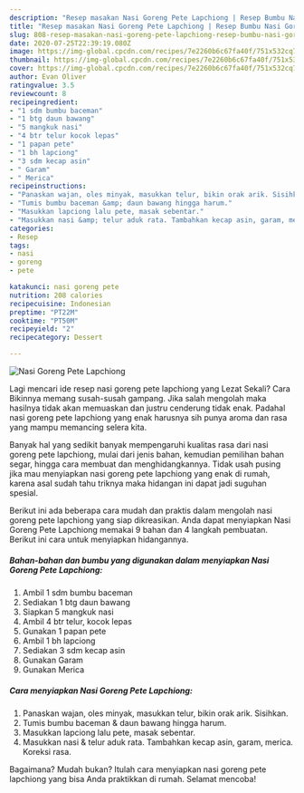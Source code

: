 ```yaml
---
description: "Resep masakan Nasi Goreng Pete Lapchiong | Resep Bumbu Nasi Goreng Pete Lapchiong Yang Enak Banget"
title: "Resep masakan Nasi Goreng Pete Lapchiong | Resep Bumbu Nasi Goreng Pete Lapchiong Yang Enak Banget"
slug: 808-resep-masakan-nasi-goreng-pete-lapchiong-resep-bumbu-nasi-goreng-pete-lapchiong-yang-enak-banget
date: 2020-07-25T22:39:19.080Z
image: https://img-global.cpcdn.com/recipes/7e2260b6c67fa40f/751x532cq70/nasi-goreng-pete-lapchiong-foto-resep-utama.jpg
thumbnail: https://img-global.cpcdn.com/recipes/7e2260b6c67fa40f/751x532cq70/nasi-goreng-pete-lapchiong-foto-resep-utama.jpg
cover: https://img-global.cpcdn.com/recipes/7e2260b6c67fa40f/751x532cq70/nasi-goreng-pete-lapchiong-foto-resep-utama.jpg
author: Evan Oliver
ratingvalue: 3.5
reviewcount: 8
recipeingredient:
- "1 sdm bumbu baceman"
- "1 btg daun bawang"
- "5 mangkuk nasi"
- "4 btr telur kocok lepas"
- "1 papan pete"
- "1 bh lapciong"
- "3 sdm kecap asin"
- " Garam"
- " Merica"
recipeinstructions:
- "Panaskan wajan, oles minyak, masukkan telur, bikin orak arik. Sisihkan."
- "Tumis bumbu baceman &amp; daun bawang hingga harum."
- "Masukkan lapciong lalu pete, masak sebentar."
- "Masukkan nasi &amp; telur aduk rata. Tambahkan kecap asin, garam, merica. Koreksi rasa."
categories:
- Resep
tags:
- nasi
- goreng
- pete

katakunci: nasi goreng pete 
nutrition: 208 calories
recipecuisine: Indonesian
preptime: "PT22M"
cooktime: "PT50M"
recipeyield: "2"
recipecategory: Dessert

---
```



![Nasi Goreng Pete Lapchiong](https://img-global.cpcdn.com/recipes/7e2260b6c67fa40f/751x532cq70/nasi-goreng-pete-lapchiong-foto-resep-utama.jpg)

Lagi mencari ide resep nasi goreng pete lapchiong yang Lezat Sekali? Cara Bikinnya memang susah-susah gampang. Jika salah mengolah maka hasilnya tidak akan memuaskan dan justru cenderung tidak enak. Padahal nasi goreng pete lapchiong yang enak harusnya sih punya aroma dan rasa yang mampu memancing selera kita.

Banyak hal yang sedikit banyak mempengaruhi kualitas rasa dari nasi goreng pete lapchiong, mulai dari jenis bahan, kemudian pemilihan bahan segar, hingga cara membuat dan menghidangkannya. Tidak usah pusing jika mau menyiapkan nasi goreng pete lapchiong yang enak di rumah, karena asal sudah tahu triknya maka hidangan ini dapat jadi suguhan spesial.




Berikut ini ada beberapa cara mudah dan praktis dalam mengolah nasi goreng pete lapchiong yang siap dikreasikan. Anda dapat menyiapkan Nasi Goreng Pete Lapchiong memakai 9 bahan dan 4 langkah pembuatan. Berikut ini cara untuk menyiapkan hidangannya.

<!--inarticleads1-->

##### Bahan-bahan dan bumbu yang digunakan dalam menyiapkan Nasi Goreng Pete Lapchiong:

1. Ambil 1 sdm bumbu baceman
1. Sediakan 1 btg daun bawang
1. Siapkan 5 mangkuk nasi
1. Ambil 4 btr telur, kocok lepas
1. Gunakan 1 papan pete
1. Ambil 1 bh lapciong
1. Sediakan 3 sdm kecap asin
1. Gunakan  Garam
1. Gunakan  Merica




<!--inarticleads2-->

##### Cara menyiapkan Nasi Goreng Pete Lapchiong:

1. Panaskan wajan, oles minyak, masukkan telur, bikin orak arik. Sisihkan.
1. Tumis bumbu baceman &amp; daun bawang hingga harum.
1. Masukkan lapciong lalu pete, masak sebentar.
1. Masukkan nasi &amp; telur aduk rata. Tambahkan kecap asin, garam, merica. Koreksi rasa.




Bagaimana? Mudah bukan? Itulah cara menyiapkan nasi goreng pete lapchiong yang bisa Anda praktikkan di rumah. Selamat mencoba!
